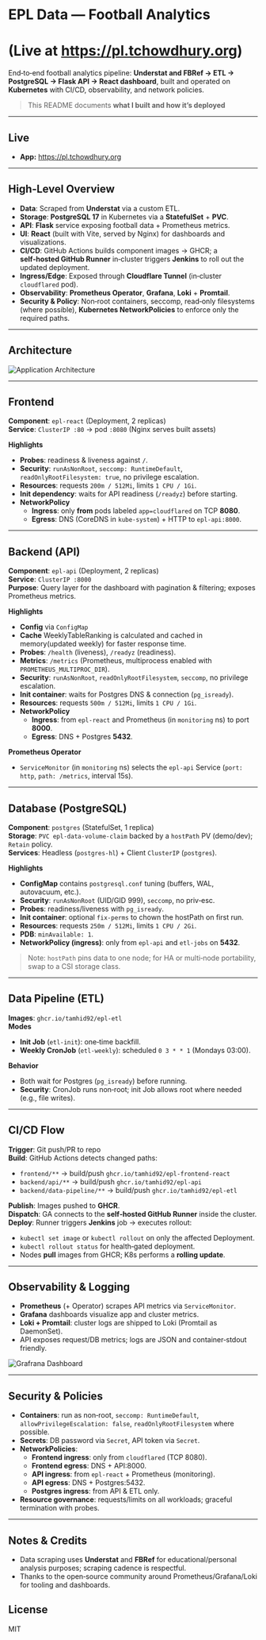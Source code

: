 # EPL Data — Football Analytics
# (Live at https://pl.tchowdhury.org)

End‑to‑end football analytics pipeline: **Understat and FBRef → ETL → PostgreSQL → Flask API → React dashboard**, built and operated on **Kubernetes** with CI/CD, observability, and network policies.

> This README documents **what I built and how it’s deployed**

---

## Live
- **App:** https://pl.tchowdhury.org

---

## High‑Level Overview

- **Data**: Scraped from **Understat** via a custom ETL.
- **Storage**: **PostgreSQL 17** in Kubernetes via a **StatefulSet** + **PVC**.
- **API**: **Flask** service exposing football data + Prometheus metrics.
- **UI**: **React** (built with Vite, served by Nginx) for dashboards and visualizations.
- **CI/CD**: GitHub Actions builds component images → GHCR; a **self‑hosted GitHub Runner** in‑cluster triggers **Jenkins** to roll out the updated deployment.
- **Ingress/Edge**: Exposed through **Cloudflare Tunnel** (in‑cluster `cloudflared` pod).
- **Observability**: **Prometheus Operator**, **Grafana**, **Loki** + **Promtail**.
- **Security & Policy**: Non‑root containers, seccomp, read‑only filesystems (where possible), **Kubernetes NetworkPolicies** to enforce only the required paths.

---

## Architecture

![Application Architecture](./screenshots/infra-diagram.png)

---

## Frontend

**Component**: `epl-react` (Deployment, 2 replicas)  
**Service**: `ClusterIP :80` → pod `:8080` (Nginx serves built assets)

**Highlights**
- **Probes**: readiness & liveness against `/`.
- **Security**: `runAsNonRoot`, `seccomp: RuntimeDefault`, `readOnlyRootFilesystem: true`, no privilege escalation.
- **Resources**: requests `200m / 512Mi`, limits `1 CPU / 1Gi`.
- **Init dependency**: waits for API readiness (`/readyz`) before starting.
- **NetworkPolicy**
  - **Ingress**: only **from** pods labeled `app=cloudflared` on TCP **8080**.
  - **Egress**: DNS (CoreDNS in `kube-system`) + HTTP to `epl-api:8000`.

---

## Backend (API)

**Component**: `epl-api` (Deployment, 2 replicas)  
**Service**: `ClusterIP :8000`  
**Purpose**: Query layer for the dashboard with pagination & filtering; exposes Prometheus metrics.

**Highlights**
- **Config** via `ConfigMap`
- **Cache** WeeklyTableRanking is calculated and cached in memory(updated weekly) for faster response time.
- **Probes**: `/health` (liveness), `/readyz` (readiness).
- **Metrics**: `/metrics` (Prometheus, multiprocess enabled with `PROMETHEUS_MULTIPROC_DIR`).
- **Security**: `runAsNonRoot`, `readOnlyRootFilesystem`, `seccomp`, no privilege escalation.
- **Init container**: waits for Postgres DNS & connection (`pg_isready`).
- **Resources**: requests `500m / 512Mi`, limits `1 CPU / 1Gi`.
- **NetworkPolicy**
  - **Ingress**: from `epl-react` and Prometheus (in `monitoring` ns) to port **8000**.
  - **Egress**: DNS + Postgres **5432**.

**Prometheus Operator**
- `ServiceMonitor` (in `monitoring` ns) selects the `epl-api` Service (`port: http`, `path: /metrics`, interval 15s).

---

## Database (PostgreSQL)

**Component**: `postgres` (StatefulSet, 1 replica)  
**Storage**: `PVC epl-data-volume-claim` backed by a `hostPath` PV (demo/dev); `Retain` policy.  
**Services**: Headless (`postgres-hl`) + Client `ClusterIP` (`postgres`).

**Highlights**
- **ConfigMap** contains `postgresql.conf` tuning (buffers, WAL, autovacuum, etc.).
- **Security**: `runAsNonRoot` (UID/GID 999), `seccomp`, no priv‑esc.
- **Probes**: readiness/liveness with `pg_isready`.
- **Init container**: optional `fix-perms` to chown the hostPath on first run.
- **Resources**: requests `250m / 512Mi`, limits `1 CPU / 2Gi`.
- **PDB**: `minAvailable: 1`.
- **NetworkPolicy (ingress)**: only from `epl-api` and `etl-jobs` on **5432**.

> Note: `hostPath` pins data to one node; for HA or multi‑node portability, swap to a CSI storage class.

---

## Data Pipeline (ETL)

**Images**: `ghcr.io/tamhid92/epl-etl`  
**Modes**
- **Init Job** (`etl-init`): one‑time backfill.
- **Weekly CronJob** (`etl-weekly`): scheduled `0 3 * * 1` (Mondays 03:00).

**Behavior**
- Both wait for Postgres (`pg_isready`) before running.
- **Security**: CronJob runs non‑root; init Job allows root where needed (e.g., file writes).

---

## CI/CD Flow

**Trigger**: Git push/PR to repo  
**Build**: GitHub Actions detects changed paths:
- `frontend/**` → build/push `ghcr.io/tamhid92/epl-frontend-react`
- `backend/api/**` → build/push `ghcr.io/tamhid92/epl-api`
- `backend/data-pipeline/**` → build/push `ghcr.io/tamhid92/epl-etl`

**Publish**: Images pushed to **GHCR**.  
**Dispatch**: GA connects to the **self‑hosted GitHub Runner** inside the cluster.  
**Deploy**: Runner triggers **Jenkins** job → executes rollout:
- `kubectl set image` or `kubectl rollout` on only the affected Deployment.
- `kubectl rollout status` for health‑gated deployment.
- Nodes **pull** images from GHCR; K8s performs a **rolling update**.

---

## Observability & Logging

- **Prometheus** (+ Operator) scrapes API metrics via `ServiceMonitor`.
- **Grafana** dashboards visualize app and cluster metrics.
- **Loki + Promtail**: cluster logs are shipped to Loki (Promtail as DaemonSet).
- API exposes request/DB metrics; logs are JSON and container‑stdout friendly.

![Grafrana Dashboard](./screenshots/grafana.png)

---

## Security & Policies

- **Containers**: run as non‑root, `seccomp: RuntimeDefault`, `allowPrivilegeEscalation: false`, `readOnlyRootFilesystem` where possible.
- **Secrets**: DB password via `Secret`, API token via `Secret`.
- **NetworkPolicies**:
  - **Frontend ingress**: only from `cloudflared` (TCP 8080).
  - **Frontend egress**: DNS + API:8000.
  - **API ingress**: from `epl-react` + Prometheus (monitoring).
  - **API egress**: DNS + Postgres:5432.
  - **Postgres ingress**: from API & ETL only.
- **Resource governance**: requests/limits on all workloads; graceful termination with probes.

---

## Notes & Credits

- Data scraping uses **Understat** and **FBRef** for educational/personal analysis purposes; scraping cadence is respectful.
- Thanks to the open‑source community around Prometheus/Grafana/Loki for tooling and dashboards.

## License

MIT

